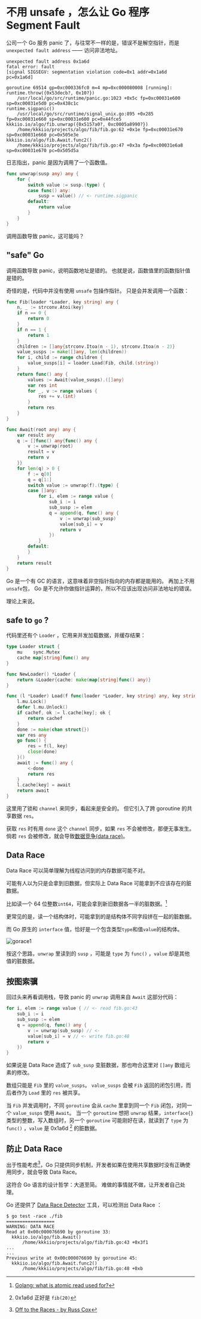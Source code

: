 # 不用 unsafe ，怎么让 Go 程序 Segment Fault

公司一个 Go 服务 panic 了，与往常不一样的是，错误不是解空指针，而是 `unexpected fault address` —— 访问非法地址。

```
unexpected fault address 0x1a6d
fatal error: fault
[signal SIGSEGV: segmentation violation code=0x1 addr=0x1a6d pc=0x1a6d]

goroutine 69514 gp=0xc000336fc0 m=4 mp=0xc000080008 [running]:
runtime.throw({0x53decb?, 0x10?})
	/usr/local/go/src/runtime/panic.go:1023 +0x5c fp=0xc00031e600 sp=0xc00031e5d0 pc=0x438c1c
runtime.sigpanic()
	/usr/local/go/src/runtime/signal_unix.go:895 +0x285 fp=0xc00031e660 sp=0xc00031e600 pc=0x44fce5
kkkiio.io/algo/fib.unwrap({0x5157a0?, 0xc0005a8990?})
	/home/kkkiio/projects/algo/fib/fib.go:62 +0x1e fp=0xc00031e670 sp=0xc00031e660 pc=0x505e3e
kkkiio.io/algo/fib.Await.func2()
	/home/kkkiio/projects/algo/fib/fib.go:47 +0x3a fp=0xc00031e6a8 sp=0xc00031e670 pc=0x505d5a
```

日志指出，panic 是因为调用了一个函数值。

```go
func unwrap(susp any) any {
	for {
		switch value := susp.(type) {
		case func() any:
			susp = value() // <- runtime.sigpanic
		default:
			return value
		}
	}
}
```

调用函数导致 panic，这可能吗？

<!--more-->

## "safe" Go

调用函数导致 panic，说明函数地址是错的。
也就是说，函数值里的函数指针值是错的。

奇怪的是，代码中并没有使用 `unsafe` 包操作指针。
只是会并发调用一个函数：

```go
func Fib(loader *Loader, key string) any {
	n, _ := strconv.Atoi(key)
	if n == 0 {
		return 0
	}
	if n == 1 {
		return 1
	}
	children := []any{strconv.Itoa(n - 1), strconv.Itoa(n - 2)}
	value_susps := make([]any, len(children))
	for i, child := range children {
		value_susps[i] = loader.Load(Fib, child.(string))
	}
	return func() any {
		values := Await(value_susps).([]any)
		var res int
		for _, v := range values {
			res += v.(int)
		}
		return res
	}
}

func Await(root any) any {
	var result any
	q := []func() any{func() any {
		v := unwrap(root)
		result = v
		return v
	}}
	for len(q) > 0 {
		f := q[0]
		q = q[1:]
		switch value := unwrap(f).(type) {
		case []any:
			for i, elem := range value {
				sub_i := i
				sub_susp := elem
				q = append(q, func() any {
					v := unwrap(sub_susp)
					value[sub_i] = v
					return v
				})
			}
		default:
		}
	}
	return result
}
```

Go 是一个有 GC 的语言，这意味着非空指针指向的内存都是能用的。
再加上不用`unsafe`包， Go 是不允许你做指针运算的，所以不应该出现访问非法地址的错误。

理论上来说。

## safe to `go` ?

代码里还有个 `Loader` ，它用来并发加载数据，并缓存结果：

```go
type Loader struct {
	mu    sync.Mutex
	cache map[string]func() any
}

func NewLoader() *Loader {
	return &Loader{cache: make(map[string]func() any)}
}

func (l *Loader) Load(f func(loader *Loader, key string) any, key string) func() any {
	l.mu.Lock()
	defer l.mu.Unlock()
	if cachef, ok := l.cache[key]; ok {
		return cachef
	}
	done := make(chan struct{})
	var res any
	go func() {
		res = f(l, key)
		close(done)
	}()
	await := func() any {
		<-done
		return res
	}
	l.cache[key] = await
	return await
}
```

这里用了锁和 `channel` 来同步，看起来是安全的。
但它引入了跨 goroutine 的共享数据 `res`。

获取 `res` 时有用 `done` 这个 `channel` 同步，如果 `res` 不会被修改，那便无事发生。
倘若 `res` 会被修改，就会导致[数据竞争(data race)](https://en.wikipedia.org/wiki/Race_condition#Data_race)。

## Data Race

Data Race 可以简单理解为线程访问到的内存数据可能不对。

可能有人以为只是会拿到旧数据，但实际上 Data Race 可能拿到不应该存在的脏数据。

比如读一个 64 位整数`int64`，可能会拿到新旧数据各一半的脏数据。[^1]

更常见的是，读一个结构体时，可能拿到的是结构体不同字段拼在一起的脏数据。

而 Go 原生的 `interface` 值，恰好是一个包含类型`type`和值`value`的结构体。

![gorace1](http://research.swtch.com/gorace1.png)

按这个思路，`unwrap` 里读到的 `susp` ，可能是 `type` 为 `func()` ，`value` 却是其他值的脏数据。

## 按图索骥

回过头来再看调用栈，导致 panic 的 `unwrap` 调用来自 `Await` 这部分代码：

```go
for i, elem := range value { // <- read fib.go:43
	sub_i := i
	sub_susp := elem
	q = append(q, func() any {
		v := unwrap(sub_susp) // <-
		value[sub_i] = v // <- write fib.go:48
		return v
	})
}
```

如果说是 Data Race 造成了 `sub_susp` 变脏数据，那也吻合这里对 `[]any` 数组元素的修改。

数组只能是 `Fib` 里的 `value_susps`。
`value_susps` 会被 `Fib` 返回的闭包引用，而后者作为 `Load` 里的 `res` 被共享。

当 `Fib` 并发调用时，不同 `goroutine` 会从 `cache` 里拿到同一个 `Fib` 闭包，对同一个 `value_susps` 使用 `Await`。
当一个 `goroutine` 想把 `unwrap` 结果，`interface{}`类型的整数，写入数组时，另一个 `goroutine` 可能刚好在读，就读到了 `type` 为 `func()` ，`value` 是 0x1a6d [^2] 的脏数据。

## 防止 Data Race

出于性能考虑[^3]，Go 只提供同步机制，开发者如果在使用共享数据时没有正确使用同步，就会导致 Data Race。

这符合 Go 语言的设计哲学：大道至简。
难做的事情就不做，让开发者自己处理。

Go 还提供了 [Data Race Detector](https://go.dev/doc/articles/race_detector) 工具，可以检测出 Data Race ：

```
$ go test -race ./fib
==================
WARNING: DATA RACE
Read at 0x00c000076690 by goroutine 33:
  kkkiio.io/algo/fib.Await()
      /home/kkkiio/projects/algo/fib/fib.go:43 +0x3f1
...
...
Previous write at 0x00c000076690 by goroutine 45:
  kkkiio.io/algo/fib.Await.func2()
      /home/kkkiio/projects/algo/fib/fib.go:48 +0xb
```

[^1]: [Golang: what is atomic read used for?](https://stackoverflow.com/a/55840680)
[^2]: 0x1a6d 正好是 `fib(20)`
[^3]: [Off to the Races - by Russ Cox](https://research.swtch.com/gorace)
